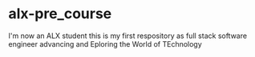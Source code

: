 # alx-pre_course
I'm now an ALX student this is my first respository as full stack software engineer advancing and 
Eploring the World of TEchnology
